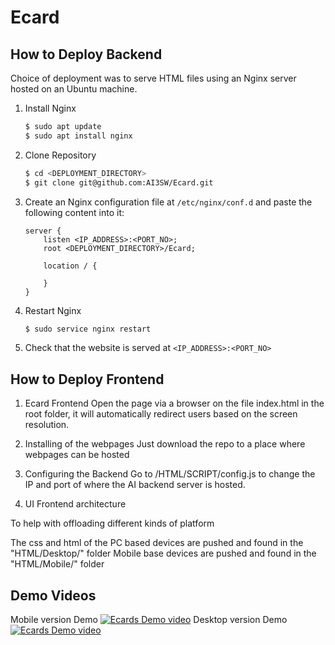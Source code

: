 # Ecard

## How to Deploy Backend

Choice of deployment was to serve HTML files using an Nginx server hosted on an Ubuntu machine.

1. Install Nginx

    ```bash
    $ sudo apt update
    $ sudo apt install nginx
    ```

2. Clone Repository

    ```bash
    $ cd <DEPLOYMENT_DIRECTORY>
    $ git clone git@github.com:AI3SW/Ecard.git
    ```

3. Create an Nginx configuration file at `/etc/nginx/conf.d` and paste the following content into it:

    ```
    server {
        listen <IP_ADDRESS>:<PORT_NO>;
        root <DEPLOYMENT_DIRECTORY>/Ecard;

        location / {

        }
    }
    ```

4. Restart Nginx

    ```bash
    $ sudo service nginx restart
    ```

5. Check that the website is served at `<IP_ADDRESS>:<PORT_NO>`

## How to Deploy Frontend

1. Ecard Frontend
Open the page via a browser on the file index.html in the root folder, it will automatically redirect users based on the screen resolution.

2. Installing of the webpages
Just download the repo to a place where webpages can be hosted

3. Configuring the Backend
Go to /HTML/SCRIPT/config.js to change the IP and port of where the AI backend server is hosted.

4. UI Frontend architecture

To help with offloading different kinds of platform

The css and html of the
PC based devices are pushed and found in the "HTML/Desktop/" folder
Mobile base devices are pushed and found in the "HTML/Mobile/" folder

## Demo Videos

Mobile version Demo [![Ecards Demo video](https://res.cloudinary.com/marcomontalbano/image/upload/v1644200527/video_to_markdown/images/youtube--jQlLydD78Rs-c05b58ac6eb4c4700831b2b3070cd403.jpg)](https://youtu.be/jQlLydD78Rs "Ecards Demov")
Desktop version Demo [![Ecards Demo video](https://res.cloudinary.com/marcomontalbano/image/upload/v1644200753/video_to_markdown/images/youtube--VkYwTEMU7zg-c05b58ac6eb4c4700831b2b3070cd403.jpg)](https://youtu.be/VkYwTEMU7zg "Ecards Demo video")
